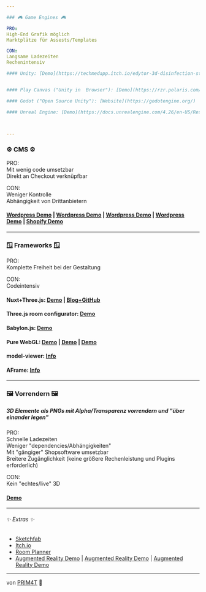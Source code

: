 ```yaml
---

### 🎮 Game Engines 🎮

PRO:  
High-End Grafik möglich  
Marktplätze für Assests/Templates  

CON:  
Langsame Ladezeiten  
Rechenintensiv  

#### Unity: [Demo](https://techmedapp.itch.io/edytor-3d-disinfection-stand-eng) | [Demo](https://strook.itch.io/home-decorator) | [Demo](https://resources.unity.com/automotive-transportation-manufacturing-content/6-must-see-interactive-3d-product-configurators) 


#### Play Canvas ("Unity in  Browser"): [Demo](https://rzr.polaris.com/en-us/build-model/) | [Demo](https://dabmotors.com/configurator/) | [Demo](https://elfa.com/en-gb/plan/plan) | [Demo](https://playcanv.as/p/RqJJ9oU9?overlay=false) 

#### Godot ("Open Source Unity"): [Website](https://godotengine.org/)

#### Unreal Engine: [Demo](https://docs.unrealengine.com/4.26/en-US/Resources/Templates/ProductConfigurator/) | [Demo](https://www.unrealengine.com/marketplace/en-US/product/premium-configurator) | [Demo](https://www.unrealengine.com/marketplace/en-US/product/interactive-garage)



---
```


### ⚙️ CMS ⚙️
PRO:  
Mit wenig code umsetzbar  
Direkt an Checkout verknüpfbar

CON:  
Weniger Kontrolle  
Abhängigkeit von Drittanbietern   

#### [Wordpress Demo](https://codepen.io/prim4t/pen/ZErVwWz) | [Wordpress Demo](https://wordpress.org/plugins/site3d-configurator/) | [Wordpress Demo](https://es.wordpress.org/plugins/vividworks-3d-ecommerce-configurator/) | [Wordpress Demo](https://wordpress.org/plugins/immersive-designer/) | [Shopify Demo](https://apps.shopify.com/expivi-3d-product-configurator-1)

---

### 🪟 Frameworks 🪟
PRO:  
Komplette Freiheit bei der Gestaltung  

CON:  
Codeintensiv  

#### Nuxt+Three.js: [Demo](https://osorina.github.io/3d-headphones/) | [Blog+GitHub](https://official-osorina.medium.com/creating-a-3d-configurator-with-nuxt-and-three-js-part-1-6d40da0209e0)

#### Three.js room configurator: [Demo](https://threejs-room-configurator.netlify.app/)

#### Babylon.js: [Demo](https://deftntact.com/sofaconfigurator)

#### Pure WebGL: [Demo](https://github.com/kodaline/home-planner) | [Demo](https://cyber-fox.net/projects/cyberfox_3d_confifurator_demo_min/index.html) | [Demo](https://jolausa.com/configurator/)

#### model-viewer: [Info](https://modelviewer.dev/)

#### AFrame: [Info](https://aframe.io/)

---

###  🖼️ Vorrendern 🖼️   
##### 3D Elemente als PNGs mit Alpha/Transparenz vorrendern und "über einander legen"

PRO:  
Schnelle Ladezeiten  
Weniger "dependencies/Abhängigkeiten"  
Mit "gängiger" Shopsoftware umsetzbar  
Breitere Zugänglichkeit (keine größere Rechenleistung und Plugins erforderlich)  

CON:  
Kein "echtes/live" 3D  

#### [Demo](https://codepen.io/vincentntang/pen/LKgWbv)

---

###### ✨ Extras ✨

- [Sketchfab](https://sketchfab.com/search?q=configurator&type=models)
- [Itch.io](https://itch.io/search?q=configurator)
- [Room Planner](https://store.steampowered.com/app/1066110/Room_Planner__Design_Home_3D/)
- [Augmented Reality Demo](https://github.com/olucurious/Awesome-ARKit) | [Augmented Reality Demo](https://rufus31415.github.io/webxr/MRTK-HandInteraction/) | [Augmented Reality Demo](https://ar-js-org.github.io/AR.js-Docs/) 

---

von [PRIM4T](https://prim4t.art) 🦍
